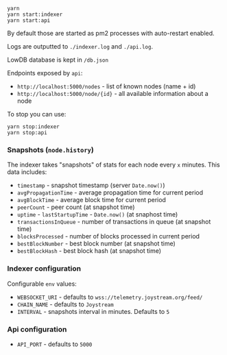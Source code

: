 ```
yarn
yarn start:indexer
yarn start:api
```
By default those are started as pm2 processes with auto-restart enabled.

Logs are outputted to `./indexer.log` and `./api.log`.

LowDB database is kept in `/db.json`

Endpoints exposed by `api`:
- `http://localhost:5000/nodes` - list of known nodes (name + id)
- `http://localhost:5000/node/{id}` - all available information about a node

To stop you can use:

```
yarn stop:indexer
yarn stop:api
```

### Snapshots (`node.history`)
The indexer takes "snapshots" of stats for each node every `x` minutes. This data includes:
- `timestamp` - snapshot timestamp (server `Date.now()`)
- `avgPropagationTime` - average propagation time for current period
- `avgBlockTime` - average block time for current period
- `peerCount` - peer count (at snapshot time)
- `uptime` - `lastStartupTime` - `Date.now()` (at snaphost time)
- `transactionsInQueue` - number of transactions in queue (at snapshot time) 
- `blocksProcessed` - number of blocks processed in current period
- `bestBlockNumber` - best block number (at snapshot time)
- `bestBlockHash` - best block hash (at snapshot time)

### Indexer configuration
Configurable `env` values:
- `WEBSOCKET_URI` - defaults to `wss://telemetry.joystream.org/feed/`
- `CHAIN_NAME` - defaults to `Joystream`
- `INTERVAL` - snapshots interval in minutes. Defaults to `5`

### Api configuration

- `API_PORT` - defaults to `5000`